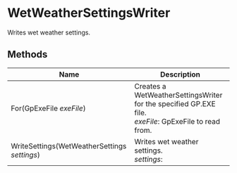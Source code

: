 # WetWeatherSettingsWriter

Writes wet weather settings.

## Methods

| Name  | Description  |
|-------|--------------|
| For(GpExeFile *exeFile*)  | Creates a WetWeatherSettingsWriter for the specified GP.EXE file.<br />*exeFile*: GpExeFile to read from.<br />  |
| WriteSettings(WetWeatherSettings *settings*)  | Writes wet weather settings.<br />*settings*: <br />  |


